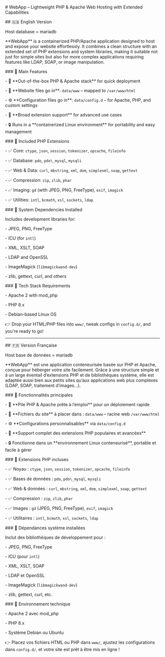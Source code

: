 \# WebApp – Lightweight PHP \& Apache Web Hosting with Extended Capabilities



\## 🇬🇧 English Version

Host database = mariadb

\*\*WebApp\*\* is a containerized PHP/Apache application designed to host and expose your website effortlessly. It combines a clean structure with an extended set of PHP extensions and system libraries, making it suitable not just for simple sites but also for more complex applications requiring features like LDAP, SOAP, or image manipulation.



\### 🔹 Main Features



\- 🚀 \*\*Out-of-the-box PHP \& Apache stack\*\* for quick deployment  

\- 📂 \*\*Website files go in\*\*: `data/www` – mapped to `/var/www/html`  

\- ⚙️ \*\*Configuration files go in\*\*: `data/config.d` – for Apache, PHP, and custom settings  

\- 🧩 \*\*Broad extension support\*\* for advanced use cases  

\- 🔒 Runs in a \*\*containerized Linux environment\*\* for portability and easy management  



\### 🔹 Included PHP Extensions



\- ✅ Core: `ctype`, `json`, `session`, `tokenizer`, `opcache`, `fileinfo`  

\- ✅ Database: `pdo`, `pdo\_mysql`, `mysqli`  

\- ✅ Web \& Data: `curl`, `mbstring`, `xml`, `dom`, `simplexml`, `soap`, `gettext`  

\- ✅ Compression: `zip`, `zlib`, `phar`  

\- ✅ Imaging: `gd` (with JPEG, PNG, FreeType), `exif`, `imagick`  

\- ✅ Utilities: `intl`, `bcmath`, `xsl`, `sockets`, `ldap`  



\### 🔹 System Dependencies Installed



Includes development libraries for:



\- JPEG, PNG, FreeType  

\- ICU (for `intl`)  

\- XML, XSLT, SOAP  

\- LDAP and OpenSSL  

\- ImageMagick (`libmagickwand-dev`)  

\- zlib, gettext, curl, and others  



\### 🔹 Tech Stack Requirements



\- Apache 2 with mod\_php  

\- PHP 8.x  

\- Debian-based Linux OS  



👉 Drop your HTML/PHP files into `www/`, tweak configs in `config.d/`, and you're ready to go!



---



\## 🇫🇷 Version Française

Host base de données = mariadb

\*\*WebApp\*\* est une application conteneurisée basée sur PHP et Apache, conçue pour héberger votre site facilement. Grâce à une structure simple et à un large éventail d’extensions PHP et de bibliothèques système, elle est adaptée aussi bien aux petits sites qu’aux applications web plus complexes (LDAP, SOAP, traitement d’images…).



\### 🔹 Fonctionnalités principales



\- 🚀 \*\*Pile PHP \& Apache prête à l’emploi\*\* pour un déploiement rapide  

\- 📂 \*\*Fichiers du site\*\* à placer dans : `data/www` – racine web `/var/www/html`  

\- ⚙️ \*\*Configurations personnalisables\*\* via `data/config.d`  

\- 🧩 \*\*Support complet des extensions PHP populaires et avancées\*\*  

\- 🔒 Fonctionne dans un \*\*environnement Linux conteneurisé\*\*, portable et facile à gérer  



\### 🔹 Extensions PHP incluses



\- ✅ Noyau : `ctype`, `json`, `session`, `tokenizer`, `opcache`, `fileinfo`  

\- ✅ Bases de données : `pdo`, `pdo\_mysql`, `mysqli`  

\- ✅ Web \& données : `curl`, `mbstring`, `xml`, `dom`, `simplexml`, `soap`, `gettext`  

\- ✅ Compression : `zip`, `zlib`, `phar`  

\- ✅ Images : `gd` (JPEG, PNG, FreeType), `exif`, `imagick`  

\- ✅ Utilitaires : `intl`, `bcmath`, `xsl`, `sockets`, `ldap`  



\### 🔹 Dépendances système installées



Inclut des bibliothèques de développement pour :



\- JPEG, PNG, FreeType  

\- ICU (pour `intl`)  

\- XML, XSLT, SOAP  

\- LDAP et OpenSSL  

\- ImageMagick (`libmagickwand-dev`)  

\- zlib, gettext, curl, etc.  



\### 🔹 Environnement technique



\- Apache 2 avec mod\_php  

\- PHP 8.x  

\- Système Debian ou Ubuntu  



👉 Placez vos fichiers HTML ou PHP dans `www/`, ajustez les configurations dans `config.d/`, et votre site est prêt à être mis en ligne !



